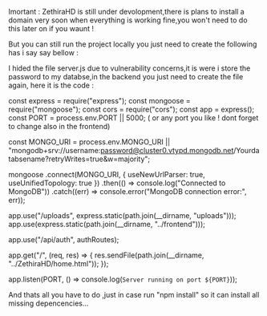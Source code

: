 Imortant : ZethiraHD is still under devolopment,there is plans to install a domain very soon when everything is working fine,you won't need to do this later on  if you waunt !

But you can still run the project locally you just need to create the following has i say say bellow :

I hided the file server.js due to vulnerability concerns,it is were i store the password to my databse,in the backend you just need to create the file again,
here it is the code :


const express = require("express");
const mongoose = require("mongoose");
const cors = require("cors");
const app = express();
const PORT = process.env.PORT || 5000; ( or any port you like ! dont forget to change also in the frontend)

const MONGO_URI =
  process.env.MONGO_URI ||
  "mongodb+srv://username:password@cluster0.vtypd.mongodb.net/Yourdatabsename?retryWrites=true&w=majority";

mongoose
  .connect(MONGO_URI, { useNewUrlParser: true, useUnifiedTopology: true })
  .then(() => console.log("Connected to MongoDB"))
  .catch((err) => console.error("MongoDB connection error:", err));

app.use("/uploads", express.static(path.join(__dirname, "uploads")));
app.use(express.static(path.join(__dirname, "../frontend")));

app.use("/api/auth", authRoutes);

app.get("/", (req, res) => {
  res.sendFile(path.join(__dirname, "../ZethiraHD/home.html"));
});

app.listen(PORT, () => console.log(`Server running on port ${PORT}`));

And thats all you have to do ,just in case run "npm install" so it can install all missing depencencies...
